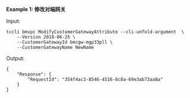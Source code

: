 **Example 1: 修改对端网关**



Input: 

```
tccli bmvpc ModifyCustomerGatewayAttribute --cli-unfold-argument  \
    --Version 2018-06-25 \
    --CustomerGatewayId bmcgw-mgp33pll \
    --CustomerGatewayName NewName
```

Output: 
```
{
    "Response": {
        "RequestId": "354f4ac3-8546-4516-8c8a-69e3ab73aa8a"
    }
}
```


